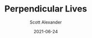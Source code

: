 ---
layout: podcast
title: "Perpendicular Lives"
author: Scott Alexander
description: https://astralcodexten.substack.com/p/perpendicular-lives
date: 2021-06-24
length: 36295
duration: 9
guid: perpendicular-lives
---